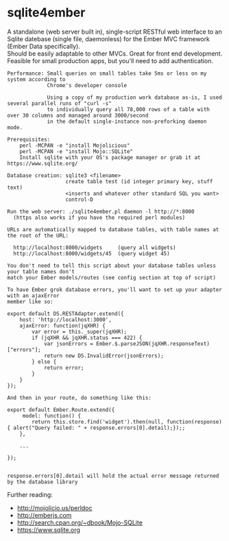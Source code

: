 # sqlite4ember

A standalone (web server built in), single-script RESTful web interface to an Sqlite 
datebase (single file, daemonless) for the Ember MVC framework (Ember Data specifically).  
Should be easily adaptable to other MVCs.  Great for front end development.  Feasible for
small production apps, but you'll need to add authentication.

```
Performance: Small queries on small tables take 5ms or less on my system according to
             Chrome's developer console

             Using a copy of my production work database as-is, I used several parallel runs of "curl -s"
             to individually query all 78,000 rows of a table with over 30 columns and managed around 3000/second
             in the default single-instance non-preforking daemon mode.  
```

```
Prerequisites: 
    perl -MCPAN -e "install Mojolicious"
    perl -MCPAN -e "install Mojo::SQLite"
    Install sqlite with your OS's package manager or grab it at https://www.sqlite.org/
```

```
Database creation: sqlite3 <filename>
                   create table test (id integer primary key, stuff text)
                   <inserts and whatever other standard SQL you want>
                   control-D

Run the web server: ./sqlite4ember.pl daemon -l http://*:8000
  (https also works if you have the required perl modules)
```

```
URLs are automatically mapped to database tables, with table names at the root of the URL:

  http://localhost:8000/widgets     (query all widgets)
  http://localhost:8000/widgets/45  (query widget 45)

You don't need to tell this script about your database tables unless your table names don't
match your Ember models/routes (see config section at top of script)
```

```
To have Ember grok database errors, you'll want to set up your adapter with an ajaxError
member like so:

export default DS.RESTAdapter.extend({
    host: 'http://localhost:3000',
    ajaxError: function(jqXHR) {
        var error = this._super(jqXHR);
        if (jqXHR && jqXHR.status === 422) {
            var jsonErrors = Ember.$.parseJSON(jqXHR.responseText)["errors"]; 
            return new DS.InvalidError(jsonErrors);
        } else {
            return error;
        }
    }
});

And then in your route, do something like this:

export default Ember.Route.extend({
     model: function() {
        return this.store.find('widget').then(null, function(response) { alert("Query failed: " + response.errors[0].detail);});;
    },

    ...

});


response.errors[0].detail will hold the actual error message returned by the database library

```

Further reading: 
* http://mojolicio.us/perldoc
* http://emberjs.com
* http://search.cpan.org/~dbook/Mojo-SQLite   
* https://www.sqlite.org
